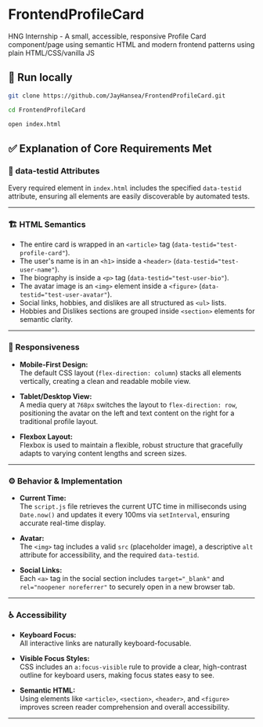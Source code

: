 # FrontendProfileCard

HNG Internship - A small, accessible, responsive Profile Card component/page using semantic HTML and modern frontend patterns using plain HTML/CSS/vanilla JS

## 🚀 Run locally

```bash
git clone https://github.com/JayHansea/FrontendProfileCard.git

cd FrontendProfileCard

open index.html
```

## ✅ Explanation of Core Requirements Met

### 🧩 data-testid Attributes

Every required element in `index.html` includes the specified `data-testid` attribute, ensuring all elements are easily discoverable by automated tests.

---

### 🏗️ HTML Semantics

- The entire card is wrapped in an `<article>` tag (`data-testid="test-profile-card"`).
- The user's name is in an `<h1>` inside a `<header>` (`data-testid="test-user-name"`).
- The biography is inside a `<p>` tag (`data-testid="test-user-bio"`).
- The avatar image is an `<img>` element inside a `<figure>` (`data-testid="test-user-avatar"`).
- Social links, hobbies, and dislikes are all structured as `<ul>` lists.
- Hobbies and Dislikes sections are grouped inside `<section>` elements for semantic clarity.

---

### 📱 Responsiveness

- **Mobile-First Design:**  
  The default CSS layout (`flex-direction: column`) stacks all elements vertically, creating a clean and readable mobile view.
- **Tablet/Desktop View:**  
  A media query at `768px` switches the layout to `flex-direction: row`, positioning the avatar on the left and text content on the right for a traditional profile layout.

- **Flexbox Layout:**  
  Flexbox is used to maintain a flexible, robust structure that gracefully adapts to varying content lengths and screen sizes.

---

### ⚙️ Behavior & Implementation

- **Current Time:**  
  The `script.js` file retrieves the current UTC time in milliseconds using `Date.now()` and updates it every 100ms via `setInterval`, ensuring accurate real-time display.

- **Avatar:**  
  The `<img>` tag includes a valid `src` (placeholder image), a descriptive `alt` attribute for accessibility, and the required `data-testid`.

- **Social Links:**  
  Each `<a>` tag in the social section includes `target="_blank"` and `rel="noopener noreferrer"` to securely open in a new browser tab.

---

### ♿ Accessibility

- **Keyboard Focus:**  
  All interactive links are naturally keyboard-focusable.

- **Visible Focus Styles:**  
  CSS includes an `a:focus-visible` rule to provide a clear, high-contrast outline for keyboard users, making focus states easy to see.

- **Semantic HTML:**  
  Using elements like `<article>`, `<section>`, `<header>`, and `<figure>` improves screen reader comprehension and overall accessibility.

---
